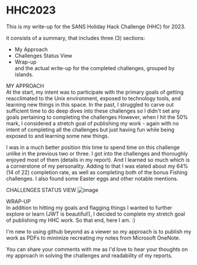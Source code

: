 # HHC2023
This is my write-up for the SANS Holiday Hack Challenge (HHC) for 2023.  

it consists of a summary, that includes three (3) sections:
   * My Approach
   * Challenges Status View
   * Wrap-up                                
and the actual write-up for the completed challenges, grouped by islands.

MY APPROACH                                                      
At the start, my intent was to participate with the primary goals of getting reacclimated to the Unix environment, exposed to technology tools, and learning new things in this space. In the past, I struggled to carve out sufficient time to do deep dives into these challenges so I didn't set any goals pertaining to completing the challenges  However, when I hit the 50% mark, I considered a stretch goal of publishing my work - again with no intent of completing all the challenges but just having fun while being exposed to and learning some new things.  

I was in a much better position this time to spend time on this challenge unlike in the previous two or three.  I got into the challenges and thoroughly enjoyed most of them (details in my report).  And I learned so much which is a cornerstone of my personality. Adding to that I was elated about my 64% (14 of 22) completion rate, as well as completing both of the bonus Fishing challenges.  I also found some Easter eggs and other notable mentions.  

CHALLENGES STATUS VIEW
![image](https://github.com/LadyCeeBB/HHC2023/assets/155762906/c74e46b2-9394-4b28-ad09-60319f4c2a87)

WRAP-UP                                                  
In addition to hitting my goals and flagging things I wanted to further explore or learn (JWT is beautiful!), I decided to complete my stretch goal of publishing my HHC work. So that end, here I am. :)

I'm new to using github beyond as a viewer so my approach is to publish my work as PDFs to minimize recreating my notes from Microsoft OneNote. 

You can share your comments with me as I'd love to hear your thoughts on my approach in solving the challenges and readability of my reports.   
